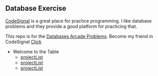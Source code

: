 ## Database Exercise

[CodeSignal](https://app.codesignal.com/) is a great place for practice programming. I like database problems and they provide a good platform for practicing that.

This repo is for the [Databases Arcade Problems](https://app.codesignal.com/arcade/db). Become my friend in CodeSignal  [Click](https://app.codesignal.com/signup/w56JNdBBYMcoBfERb/main)

+ Welcome to the Table
	+ [projectList](https://github.com/pollmix/database-exercises-from-codesignal/blob/master/1.%20projectList.md)
	+ [projectList](
../blob/master/1.%20projectList.md)
	+ [projectList](1.%20projectList.md)